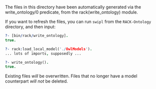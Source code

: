 The files in this directory have been automatically generated via the
write_ontology/0 predicate, from the rack(write_ontology) module.

If you want to refresh the files, you can run `swipl` from the `RACK-Ontology`
directory, and then input:

```prolog
?- [bin/rack/write_ontology].
true.

?- rack:load_local_model('./OwlModels').
... lots of imports, supposedly ...

?- write_ontology().
true.
```

Existing files *will* be overwritten.  Files that no longer have a model
counterpart *will not* be deleted.
